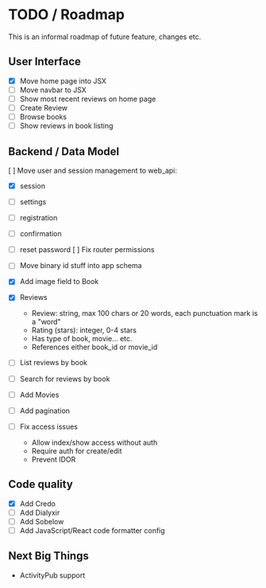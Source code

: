# TODO / Roadmap

This is an informal roadmap of future feature, changes etc.

## User Interface
  - [X] Move home page into JSX
  - [ ] Move navbar to JSX
  - [ ] Show most recent reviews on home page
  - [ ] Create Review
  - [ ] Browse books
  - [ ] Show reviews in book listing

## Backend / Data Model
[ ] Move user and session management to web_api:
  - [X] session
  - [ ] settings
  - [ ] registration
  - [ ] confirmation
  - [ ] reset password
[ ] Fix router permissions

  - [ ] Move binary id stuff into app schema
  - [X] Add image field to Book
  - [X] Reviews
    - Review: string, max 100 chars or 20 words, each punctuation mark is a "word"
    - Rating (stars): integer, 0-4 stars
    - Has type of book, movie... etc.
    - References either book_id or movie_id
  - [ ] List reviews by book
  - [ ] Search for reviews by book
  - [ ] Add Movies
  - [ ] Add pagination
  - [ ] Fix access issues
    - Allow index/show access without auth
    - Require auth for create/edit
    - Prevent IDOR

## Code quality
  - [X] Add Credo
  - [ ] Add Dialyxir
  - [ ] Add Sobelow
  - [ ] Add JavaScript/React code formatter config

## Next Big Things
* ActivityPub support
